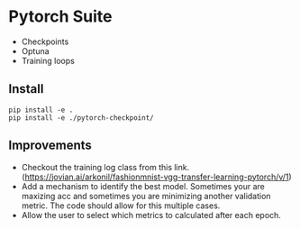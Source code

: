 # Pytorch Suite

* Checkpoints
* Optuna
* Training loops


## Install

```
pip install -e .
pip install -e ./pytorch-checkpoint/
```


## Improvements

* Checkout the training log class from this link. (https://jovian.ai/arkonil/fashionmnist-vgg-transfer-learning-pytorch/v/1)
* Add a mechanism to identify the best model. Sometimes your are maxizing acc and sometimes you are minimizing another validation metric. The code should allow for this multiple cases.
* Allow the user to select which metrics to calculated after each epoch.